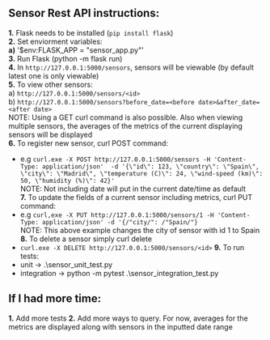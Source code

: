 ## Sensor Rest API instructions:

**1.** Flask needs to be installed (```pip install flask```) <br />
**2.** Set enviorment variables: <br />
   **a)** '$env:FLASK_APP = "sensor_app.py"' <br />
**3.** Run Flask (python -m flask run) <br />
**4.** In ```http://127.0.0.1:5000/sensors```, sensors will be viewable (by default latest one is only viewable) <br />
**5.** To view other sensors: <br />
   a) ```http://127.0.0.1:5000/sensors/<id>``` <br />
   b) ```http://127.0.0.1:5000/sensors?before_date=<before date>&after_date=<after date>``` <br />
NOTE: Using a GET curl command is also possible. Also when viewing multiple sensors, the averages of the metrics of the current displaying sensors will be displayed <br />
**6.** To register new sensor, curl POST command:
   - e.g  ```curl.exe -X POST http://127.0.0.1:5000/sensors
            -H 'Content-Type: application/json' 
            -d '{\"id\": 123, \"country\": \"Spain\", \"city\": \"Madrid\", \"temperature (C)\": 24, \"wind-speed (km)\": 50, \"humidity (%)\": 42}'``` <br />
    NOTE: Not including date will put in the current date/time as default <br />
**7.** To update the fields of a current sensor including metrics, curl PUT command:
   - e.g ```curl,exe -X PUT http://127.0.0.1:5000/sensors/1 -H 'Content-Type: application/json' -d '{/"city/": /"Spain/"}``` <br />
   NOTE: This above example changes the city of sensor with id 1 to Spain <br />
**8.** To delete a sensor simply curl delete
   - ```curl.exe -X DELETE http://127.0.0.1:5000/sensors/<id>```
**9.** To run tests:
- unit -> .\sensor_unit_test.py
- integration ->  python -m pytest .\sensor_integration_test.py


## If I had more time:
**1.** Add more tests
**2.** Add more ways to query. For now, averages for the metrics are displayed along with sensors in the inputted date range
